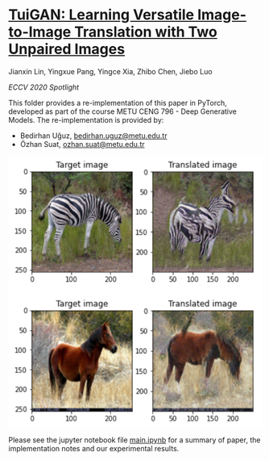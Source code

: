 # [TuiGAN: Learning Versatile Image-to-Image Translation with Two Unpaired Images](https://arxiv.org/abs/2004.04634) 

Jianxin Lin, Yingxue Pang, Yingce Xia, Zhibo Chen, Jiebo Luo

*ECCV 2020 Spotlight*

This folder provides a re-implementation of this paper in PyTorch, developed as part of the course METU CENG 796 - Deep Generative Models. The re-implementation is provided by:

* Bedirhan Uğuz, bedirhan.uguz@metu.edu.tr
* Özhan Suat, ozhan.suat@metu.edu.tr

![result](imgs/result.png)

Please see the jupyter notebook file [main.ipynb](main.ipynb) for a summary of paper, the implementation notes and our experimental results.
